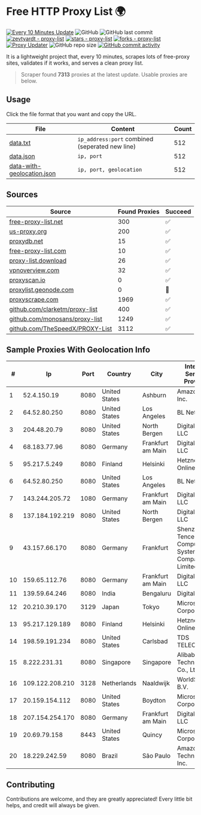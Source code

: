 
# Free HTTP Proxy List 🌍

[![Every 10 Minutes Update](https://github.com/mertguvencli/http-proxy-list/actions/workflows/main.yml/badge.svg?branch=main)](https://github.com/mertguvencli/http-proxy-list/actions/workflows/main.yml)
![GitHub](https://img.shields.io/github/license/mertguvencli/http-proxy-list)
![GitHub last commit](https://img.shields.io/github/last-commit/mertguvencli/http-proxy-list)
[![zevtyardt - proxy-list](https://img.shields.io/static/v1?label=zevtyardt&message=proxy-list&color=blue&logo=github)](https://github.com/zevtyardt/proxy-list "Go to GitHub repo")
[![stars - proxy-list](https://img.shields.io/github/stars/zevtyardt/proxy-list?style=social)](https://github.com/zevtyardt/proxy-list)
[![forks - proxy-list](https://img.shields.io/github/forks/zevtyardt/proxy-list?style=social)](https://github.com/zevtyardt/proxy-list)
[![Proxy Updater](https://github.com/zevtyardt/proxy-list/workflows/Proxy%20Updater/badge.svg)](https://github.com/zevtyardt/proxy-list/actions?query=workflow:"Proxy+Updater")
![GitHub repo size](https://img.shields.io/github/repo-size/zevtyardt/proxy-list)
[![GitHub commit activity](https://img.shields.io/github/commit-activity/m/zevtyardt/proxy-list?logo=commits)](https://github.com/zevtyardt/proxy-list/commits/main)

It is a lightweight project that, every 10 minutes, scrapes lots of free-proxy sites, validates if it works, and serves a clean proxy list.

> Scraper found **7313** proxies at the latest update. Usable proxies are below.

## Usage

Click the file format that you want and copy the URL.

|File|Content|Count|
|----|-------|-----|
|[data.txt](https://raw.githubusercontent.com/mertguvencli/http-proxy-list/main/proxy-list/data.txt)|`ip_address:port` combined (seperated new line)|512|
|[data.json](https://raw.githubusercontent.com/mertguvencli/http-proxy-list/main/proxy-list/data.json)|`ip, port`|512|
|[data-with-geolocation.json](https://raw.githubusercontent.com/mertguvencli/http-proxy-list/main/proxy-list/data-with-geolocation.json)|`ip, port, geolocation`|512|

## Sources

|Source|Found Proxies|Succeed|
|------|-------------|-------|
|[free-proxy-list.net](https://free-proxy-list.net)|300|✅|
|[us-proxy.org](https://www.us-proxy.org)|200|✅|
|[proxydb.net](http://proxydb.net)|15|✅|
|[free-proxy-list.com](https://free-proxy-list.com/?page=&port=&type%5B%5D=http&type%5B%5D=https&up_time=0&search=Search)|10|✅|
|[proxy-list.download](https://www.proxy-list.download/HTTP)|26|✅|
|[vpnoverview.com](https://vpnoverview.com/privacy/anonymous-browsing/free-proxy-servers)|32|✅|
|[proxyscan.io](https://www.proxyscan.io)|0|✅|
|[proxylist.geonode.com](https://proxylist.geonode.com/api/proxy-list?limit=300&page=1&sort_by=lastChecked&sort_type=desc&protocols=http,https)|0|🚫|
|[proxyscrape.com](https://api.proxyscrape.com/v2/?request=displayproxies&protocol=http&timeout=10000&country=all&ssl=all&anonymity=all)|1969|✅|
|[github.com/clarketm/proxy-list](https://raw.githubusercontent.com/clarketm/proxy-list/master/proxy-list-raw.txt)|400|✅|
|[github.com/monosans/proxy-list](https://raw.githubusercontent.com/monosans/proxy-list/main/proxies/http.txt)|1249|✅|
|[github.com/TheSpeedX/PROXY-List](https://raw.githubusercontent.com/TheSpeedX/PROXY-List/master/http.txt)|3112|✅|


## Sample Proxies With Geolocation Info

|#|Ip|Port|Country|City|Internet Service Provider|
|-|--|----|-------|----|-------------------------|
|1|52.4.150.19|8080|United States|Ashburn|Amazon.com, Inc.|
|2|64.52.80.250|8080|United States|Los Angeles|BL Networks|
|3|204.48.20.79|8080|United States|North Bergen|DigitalOcean, LLC|
|4|68.183.77.96|8080|Germany|Frankfurt am Main|DigitalOcean, LLC|
|5|95.217.5.249|8080|Finland|Helsinki|Hetzner Online GmbH|
|6|64.52.80.250|8080|United States|Los Angeles|BL Networks|
|7|143.244.205.72|1080|Germany|Frankfurt am Main|DigitalOcean, LLC|
|8|137.184.192.219|8080|United States|North Bergen|DigitalOcean, LLC|
|9|43.157.66.170|8080|Germany|Frankfurt|Shenzhen Tencent Computer Systems Company Limited|
|10|159.65.112.76|8080|Germany|Frankfurt am Main|DigitalOcean, LLC|
|11|139.59.64.246|8080|India|Bengaluru|DigitalOcean|
|12|20.210.39.170|3129|Japan|Tokyo|Microsoft Corporation|
|13|95.217.129.189|8080|Finland|Helsinki|Hetzner Online GmbH|
|14|198.59.191.234|8080|United States|Carlsbad|TDS TELECOM|
|15|8.222.231.31|8080|Singapore|Singapore|Alibaba (US) Technology Co., Ltd.|
|16|109.122.208.210|3128|Netherlands|Naaldwijk|WorldStream B.V.|
|17|20.159.154.112|8080|United States|Boydton|Microsoft Corporation|
|18|207.154.254.170|8080|Germany|Frankfurt am Main|DigitalOcean, LLC|
|19|20.69.79.158|8443|United States|Quincy|Microsoft Corporation|
|20|18.229.242.59|8080|Brazil|São Paulo|Amazon Technologies Inc.|



## Contributing

Contributions are welcome, and they are greatly appreciated! Every
little bit helps, and credit will always be given.

